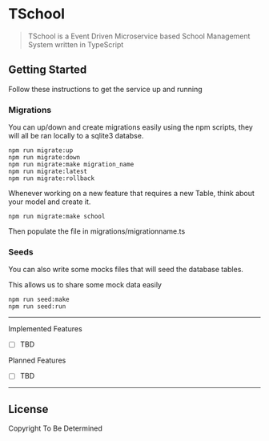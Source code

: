 # TSchool

> TSchool is a Event Driven Microservice based School Management System written in TypeScript

## Getting Started

Follow these instructions to get the service up and running

### Migrations

You can up/down and create migrations easily using the npm scripts, they will all be ran locally to a sqlite3 databse.

```
npm run migrate:up
npm run migrate:down
npm run migrate:make migration_name
npm run migrate:latest
npm run migrate:rollback
```

Whenever working on a new feature that requires a new Table, think about your model and create it.

```
npm run migrate:make school
```

Then populate the file in migrations/migrationname.ts

### Seeds

You can also write some mocks files that will seed the database tables.

This allows us to share some mock data easily

```
npm run seed:make
npm run seed:run
```

---

Implemented Features

- [ ] TBD

Planned Features

- [ ] TBD

---

## License

Copyright To Be Determined

